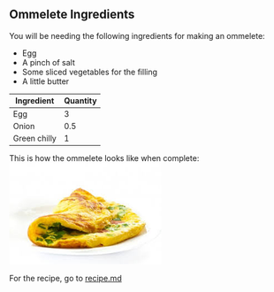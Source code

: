 ## Ommelete Ingredients
You will be needing the following ingredients for making an ommelete:
* Egg
* A pinch of salt
* Some sliced vegetables for the filling
* A little butter

Ingredient | Quantity
-----------|----------
Egg | 3
Onion | 0.5
Green chilly | 1

This is how the ommelete looks like when complete: 
![Ommelete picture](Ommelete.png)

For the recipe, go to [recipe.md](https://github.com/Fayiz-A/Master_chef_1/blob/master/Recipe.md)
